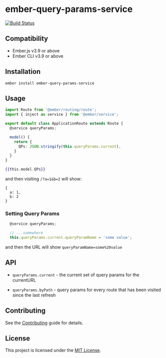 ember-query-params-service
==============================================================================

[![Build Status](https://travis-ci.com/NullVoxPopuli/ember-query-params-service.svg?branch=master)](https://travis-ci.com/NullVoxPopuli/ember-query-params-service)


Compatibility
------------------------------------------------------------------------------

* Ember.js v3.9 or above
* Ember CLI v3.9 or above


Installation
------------------------------------------------------------------------------

```
ember install ember-query-params-service
```


Usage
------------------------------------------------------------------------------

```ts
import Route from '@ember/routing/route';
import { inject as service } from '@ember/service';

export default class ApplicationRoute extends Route {
  @service queryParams;

  model() {
    return {
      QPs: JSON.stringify(this.queryParams.current),
    }
  }
}
```

```hbs
{{this.model.QPs}}
```

and then visiting `/?a=1&b=2` will show:

```
{ 
  a: 1,
  b: 2
}
```

### **Setting Query Params**

```ts
  @service queryParams;

  // ...somewhere
  this.queryParams.current.queryParamName = 'some value';
```
and then the URL will show `queryParamName=some%20value`

## API

 - `queryParams.current` - the current set of query params for the currentURL

 - `queryParams.byPath` - query params for every route that has been visited since the last refresh

Contributing
------------------------------------------------------------------------------

See the [Contributing](CONTRIBUTING.md) guide for details.


License
------------------------------------------------------------------------------

This project is licensed under the [MIT License](LICENSE.md).
